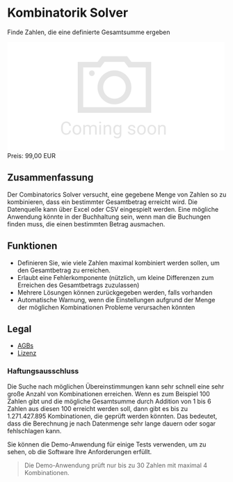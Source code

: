 # Kombinatorik Solver

Finde Zahlen, die eine definierte Gesamtsumme ergeben

<div class="splash">
    <img alt="Splash" src="/tpl/img/placeholder_splash.png">
    <div class="price">Preis: 99,00 EUR</div>
    <div class="purchase">
        <!--<a class="button" href="#">Demo</a>
        <a class="button" href="#">Buy</a>-->
    </div>
</div>

## Zusammenfassung

Der Combinatorics Solver versucht, eine gegebene Menge von Zahlen so zu kombinieren, dass ein bestimmter Gesamtbetrag erreicht wird. Die Datenquelle kann über Excel oder CSV eingespielt werden. Eine mögliche Anwendung könnte in der Buchhaltung sein, wenn man die Buchungen finden muss, die einen bestimmten Betrag ausmachen.

## Funktionen

* Definieren Sie, wie viele Zahlen maximal kombiniert werden sollen, um den Gesamtbetrag zu erreichen.
* Erlaubt eine Fehlerkomponente (nützlich, um kleine Differenzen zum Erreichen des Gesamtbetrags zuzulassen)
* Mehrere Lösungen können zurückgegeben werden, falls vorhanden
* Automatische Warnung, wenn die Einstellungen aufgrund der Menge der möglichen Kombinationen Probleme verursachen könnten

## Legal

* [AGBs](/de/terms)
* [Lizenz](https://github.com/Karaka-Management/CombinatoricsSolverApp/blob/master/LICENSE.txt)

### Haftungsausschluss

Die Suche nach möglichen Übereinstimmungen kann sehr schnell eine sehr große Anzahl von Kombinationen erreichen. Wenn es zum Beispiel 100 Zahlen gibt und die mögliche Gesamtsumme durch Addition von 1 bis 6 Zahlen aus diesen 100 erreicht werden soll, dann gibt es bis zu 1.271.427.895 Kombinationen, die geprüft werden könnten. Das bedeutet, dass die Berechnung je nach Datenmenge sehr lange dauern oder sogar fehlschlagen kann.

Sie können die Demo-Anwendung für einige Tests verwenden, um zu sehen, ob die Software Ihre Anforderungen erfüllt.

> Die Demo-Anwendung prüft nur bis zu 30 Zahlen mit maximal 4 Kombinationen.
